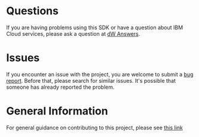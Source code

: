 # Questions
If you are having problems using this SDK or have a question about IBM Cloud services,
please ask a question at
[dW Answers](https://developer.ibm.com/answers/questions/ask).

# Issues
If you encounter an issue with the project, you are welcome to submit a
[bug report](https://github.com/ibm-cloud-security/security-advisor-sdk-java/issues).
Before that, please search for similar issues. It's possible that someone has already reported the problem.

# General Information
For general guidance on contributing to this project, please see
[this link](https://github.com/IBM/ibm-cloud-sdk-common/blob/master/CONTRIBUTING_java.md)
